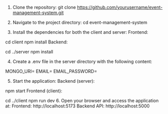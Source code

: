 1. Clone the repository:
git clone https://github.com/yourusername/event-management-system.git

3. Navigate to the project directory:
cd event-management-system


3. Install the dependencies for both the client and server:
Frontend:


cd client
npm install
Backend:

cd ../server
npm install


4. Create a .env file in the server directory with the following content:

MONGO_URI=<your-mongodb-uri>
EMAIL=<your-email>
EMAIL_PASSWORD=<your-email-password>

5. Start the application:
Backend (server):

npm start
Frontend (client):

cd ../client
npm run dev
6. Open your browser and access the application at:
Frontend: http://localhost:5173
Backend API: http://localhost:5000

